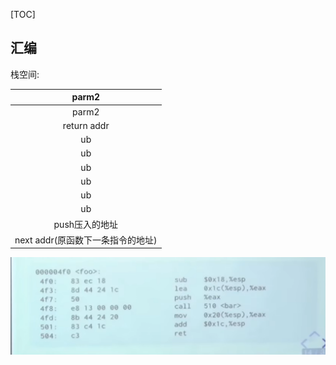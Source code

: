 [TOC]



## 汇编

栈空间:

|               parm2               |
| :-------------------------------: |
|               parm2               |
|            return addr            |
|                ub                 |
|                ub                 |
|                ub                 |
|                ub                 |
|                ub                 |
|                ub                 |
|          push压入的地址           |
| next addr(原函数下一条指令的地址) |

![image](https://github.com/iggzq/NoteBookOnline/blob/main/img/image-20230601161614021.png)